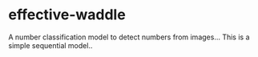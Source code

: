 # effective-waddle
A number classification model to detect numbers from images...
This is a simple sequential model..
